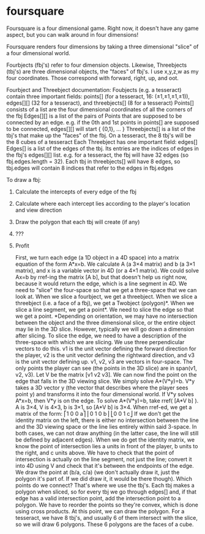 # foursquare
Foursquare is a four dimensional game. Right now, it doesn't have any game aspect, but you can walk around in four dimensions!

Foursquare renders four dimensions by taking a three dimensional "slice" of a four dimensional world.

Fourbjects (fbj's) refer to four dimension objects. Likewise, Threebjects (tbj's) are three dimensional objects, the "faces" of fbj's.
I use x,y,z,w as my four coordinates. Those correspond with forward, right, up, and oot.

Fourbject and Threebject documentation:
Foubjects (e.g. a tesseract) contain three important fields: points[] (for a tesseract, 16: (±1,±1,±1,±1)), edges[][] (32 for a tesseract), and threebjects[] (8 for a tesseract)
Points[] consists of a list are the four dimensional coordinates of all the corners of the fbj
Edges[][] is a list of the pairs of Points that are supposed to be connected by an edge. e.g. if the 0th and 1st points in points[] are supposed to be connected, edges[][] will start { {0,1}, ... }
Threebjects[] is a list of the tbj's that make up the "faces" of the fbj. On a tesseract, the 8 tbj's will be the 8 cubes of a tesseract
Each Threebject has one important field: edges[]
Edges[] is a list of the edges of the tbj. Its entries are the indices of edges in the fbj's edges[][] list. e.g. for a tesseract, the fbj will have 32 edges (so fbj.edges.length = 32). Each tbj in threebjects[] will have 8 edges, so tbj.edges will contain 8 indices that refer to the edges in fbj.edges

To draw a fbj:
1) Calculate the intercepts of every edge of the fbj
2) Calculate where each intercept lies according to the player's location and view direction
3) Draw the polygon that each tbj will create (if any)
4) ???
5) Profit

   First, we turn each edge (a 1D object in a 4D space) into a matrix equation of the form A\*x=b. We calculate A (a 3×4 matrix) and b (a 3×1 matrix), and x is a variable vector in 4D (or a 4×1 matrix). We could solve Ax=b by rref-ing the matrix [A b], but that doesn't help us right now, because it would return the edge, which is a line segment in 4D. We need to "slice" the four-space so that we get a three-space that we can look at. When we slice a fourbject, we get a threebject. When we slice a threebject (i.e. a face of a fbj), we get a Twobject (polygon)\*. When we slice a line segment, we get a point\*. We need to slice the edge so that we get a point.
 \*Depending on orientation, we may have no intersection between the object and the three dimensional slice, or the entire object may lie in the 3D slice. However, typically we will go down a dimension after slicing.
    To slice the edge, we need to have a description of the three-space with which we are slicing. We use three perpendicular vectors to do this. v1 is the unit vector defining the forward direction for the player, v2 is the unit vector defining the rightward direction, and v3 is the unit vector defining up. v1, v2, v3 are vectors in four-space. The only points the player can see (the points in the 3D slice) are in span(v1, v2, v3). Let V be the matrix [v1 v2 v3]. 
    We can now find the point on the edge that falls in the 3D viewing slice. We simply solve A\*(V\*y)=b. V\*y takes a 3D vector y (the vector that describes where the player sees point y) and transforms it into the four dimensional world. If V\*y solves A\*x=b, then V\*y is on the edge. To solve A\*(V\*y)=b, take rref( [A\*V b] ). A is 3×4, V is 4×3, b is 3×1, so [A\*V b] is 3×4. When rref-ed, we get a matrix of the form:
    ⎡1 0 0 a⎤
    ⎢0 1 0 b⎥
    ⎣0 0 1 c⎦
If we don't get the identity matrix on the left, there is either no intersection between the line and the 3D viewing space or the line lies entirely within said 3-space. In both cases, we can not draw anything (in the latter case, the line will still be defined by adjacent edges). When we do get the identity matrix, we know the point of intersection lies a units in front of the player, b units to the right, and c units above. We have to check that the point of intersection is actually on the line segment, not just the line; convert it into 4D using V and check that it's between the endpoints of the edge. We draw the point at (b/a, c/a) (we don't actually draw it, just the polygon it's part of. If we did draw it, it would be there though).
    Which points do we connect? That's where we use the tbj's. Each tbj makes a polygon when sliced, so for every tbj we go through edges[] and, if that edge has a valid intersection point, add the intersection point to a polygon. We have to reorder the points so they're convex, which is done using cross products. At this point, we can draw the polygon. For a tesseract, we have 8 tbj's, and usually 6 of them intersect with the slice, so we will draw 6 polygons. These 6 polygons are the faces of a cube.
